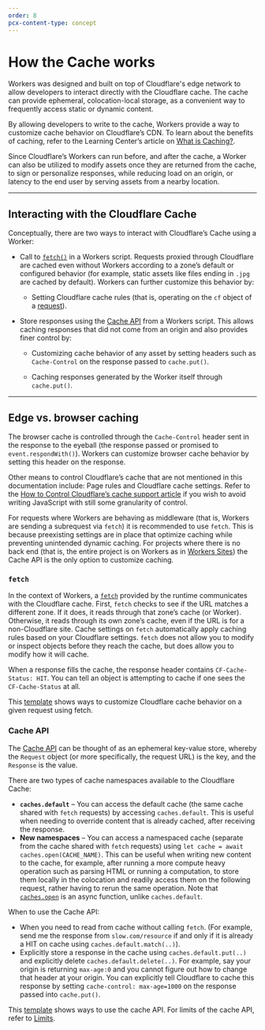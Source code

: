 ```yaml
---
order: 8
pcx-content-type: concept
---
```


# How the Cache works

Workers was designed and built on top of Cloudflare's edge network to allow developers to interact directly with the Cloudflare cache. The cache can provide ephemeral, colocation-local storage, as a convenient way to frequently access static or dynamic content.

By allowing developers to write to the cache, Workers provide a way to customize cache behavior on Cloudflare’s CDN. To learn about the benefits of caching, refer to the Learning Center’s article on [What is Caching?](https://www.cloudflare.com/learning/cdn/what-is-caching/).

Since Cloudflare’s Workers can run before, and after the cache, a Worker can also be utilized to modify assets once they are returned from the cache, to sign or personalize responses, while reducing load on an origin, or latency to the end user by serving assets from a nearby location.

--------------------------------

## Interacting with the Cloudflare Cache

Conceptually, there are two ways to interact with Cloudflare’s Cache using a Worker:

- Call to [`fetch()`](/runtime-apis/fetch) in a Workers script. Requests proxied through Cloudflare are cached even without Workers according to a zone’s default or configured behavior (for example, static assets like files ending in `.jpg` are cached by default). Workers can further customize this behavior by:

  - Setting Cloudflare cache rules (that is, operating on the `cf` object of a [request](/runtime-apis/request)).

- Store responses using the [Cache API](/runtime-apis/cache) from a Workers script. This allows caching responses that did not come from an origin and also provides finer control by:

  - Customizing cache behavior of any asset by setting headers such as `Cache-Control` on the response passed to `cache.put()`.

  - Caching responses generated by the Worker itself through `cache.put()`.

--------------------------------

## Edge vs. browser caching

The browser cache is controlled through the `Cache-Control` header sent in the response to the eyeball (the response passed or promised to `event.respondWith()`). Workers can customize browser cache behavior by setting this header on the response.

Other means to control Cloudflare’s cache that are not mentioned in this documentation include: Page rules and Cloudflare cache settings. Refer to the [How to Control Cloudflare’s cache support article](https://support.cloudflare.com/hc/en-us/articles/202775670) if you wish to avoid writing JavaScript with still some granularity of control.

<Aside type="note" header="What should I use: the Cache API or fetch for caching objects on Cloudflare?">

For requests where Workers are behaving as middleware (that is, Workers are sending a subrequest via `fetch`) it is recommended to use `fetch`. This is because preexisting settings are in place that optimize caching while preventing unintended dynamic caching. For projects where there is no back end (that is, the entire project is on Workers as in [Workers Sites](/platform/sites)) the Cache API is the only option to customize caching.

</Aside>

### `fetch`

In the context of Workers, a [`fetch`](/runtime-apis/fetch) provided by the runtime communicates with the Cloudflare cache. First, `fetch` checks to see if the URL matches a different zone. If it does, it reads through that zone’s cache (or Worker). Otherwise, it reads through its own zone’s cache, even if the URL is for a non-Cloudflare site. Cache settings on `fetch` automatically apply caching rules based on your Cloudflare settings. `fetch` does not allow you to modify or inspect objects before they reach the cache, but does allow you to modify how it will cache.

When a response fills the cache, the response header contains `CF-Cache-Status: HIT`. You can tell an object is attempting to cache if one sees the `CF-Cache-Status` at all.

This [template](/examples/cache-using-fetch) shows ways to customize Cloudflare cache behavior on a given request using fetch.

### Cache API

The [Cache API](/runtime-apis/cache) can be thought of as an ephemeral key-value store, whereby the `Request` object (or more specifically, the request URL) is the key, and the `Response` is the value.

There are two types of cache namespaces available to the Cloudflare Cache:

- __`caches.default`__ – You can access the default cache (the same cache shared with `fetch` requests) by accessing `caches.default`. This is useful when needing to override content that is already cached, after receiving the response.
- __New namespaces__ – You can access a namespaced cache (separate from the cache shared with `fetch` requests) using `let cache = await caches.open(CACHE_NAME)`. This can be useful when writing new content to the cache, for example, after running a more compute heavy operation such as parsing HTML or running a computation, to store them locally in the colocation and readily access them on the following request, rather having to rerun the same operation. Note that [`caches.open`](https://developer.mozilla.org/en-US/docs/Web/API/CacheStorage/open) is an async function, unlike `caches.default`.


When to use the Cache API:

- When you need to read from cache without calling `fetch`. (For example, send me the response from `slow.com/resource` if and only if it is already a HIT on cache using `caches.default.match(..)`).
- Explicitly store a response in the cache using `caches.default.put(..)` and explicitly delete `caches.default.delete(..)`. For example, say your origin is returning `max-age:0` and you cannot figure out how to change that header at your origin. You can explicitly tell Cloudflare to cache this response by setting `cache-control: max-age=1000` on the response passed into `cache.put()`.

This [template](/examples/cache-api) shows ways to use the cache API. For limits of the cache API, refer to [Limits](/platform/limits#cache-api-limits).
